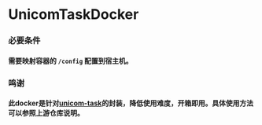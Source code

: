 # UnicomTaskDocker

### 必要条件
#### 需要映射容器的 `/config` 配置到宿主机。

### 鸣谢
#### 此docker是针对[unicom-task](https://github.com/srcrs/unicom-task.git)的封装，降低使用难度，开箱即用。具体使用方法可以参照上游仓库说明。